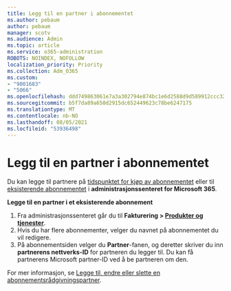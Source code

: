 ```yaml
---
title: Legg til en partner i abonnementet
ms.author: pebaum
author: pebaum
manager: scotv
ms.audience: Admin
ms.topic: article
ms.service: o365-administration
ROBOTS: NOINDEX, NOFOLLOW
localization_priority: Priority
ms.collection: Adm_O365
ms.custom:
- "9001683"
- "5066"
ms.openlocfilehash: ddd749863061e7a3a302794e874bc1e6d2588d9d589912ccc32eb37cd953d406
ms.sourcegitcommit: b5f7da89a650d2915dc652449623c78be6247175
ms.translationtype: MT
ms.contentlocale: nb-NO
ms.lasthandoff: 08/05/2021
ms.locfileid: "53936498"
---
```

# <a name="add-a-partner-to-your-subscription"></a>Legg til en partner i abonnementet

Du kan legge til partnere på [tidspunktet for kjøp av abonnementet](https://docs.microsoft.com/microsoft-365/admin/misc/add-partner?view=o365-worldwide#add-a-partner-at-the-time-of-purchase) eller til [eksisterende abonnementet](https://docs.microsoft.com/microsoft-365/admin/misc/add-partner?view=o365-worldwide#add-a-partner-to-an-existing-subscription) i **administrasjonssenteret for Microsoft 365**.

**Legge til en partner i et eksisterende abonnement**

1. Fra administrasjonssenteret går du til **Fakturering > [Produkter og tjenester](https://go.microsoft.com/fwlink/p/?linkid=842054)**. 
2. Hvis du har flere abonnementer, velger du navnet på abonnementet du vil redigere. 
3. På abonnementsiden velger du **Partner**-fanen, og deretter skriver du inn **partnerens nettverks-ID** for partneren du legger til. Du kan få partnerens Microsoft partner-ID ved å be partneren om den. 

For mer informasjon, se [Legge til, endre eller slette en abonnementsrådgivningspartner](https://docs.microsoft.com/microsoft-365/admin/misc/add-partner). 
